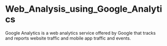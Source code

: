 # Web_Analysis_using_Google_Analytics
Google Analytics is a web analytics service offered by Google that tracks and reports website traffic and mobile app traffic and events.
